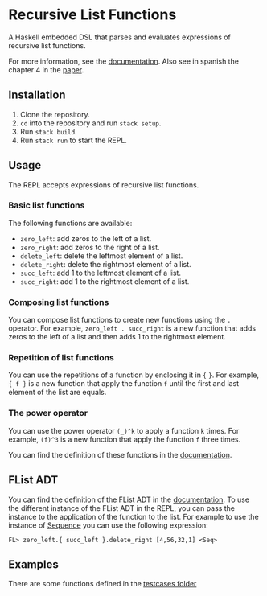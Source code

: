 # Recursive List Functions

A Haskell embedded DSL that parses and evaluates expressions of recursive list functions.

For more information, see the [documentation](RLF.md).
Also see in spanish the chapter 4 in the [paper](https://dcc.fceia.unr.edu.ar/sites/default/files/uploads/materias/Libro_3_Mar.pdf).

## Installation
1. Clone the repository.
2. `cd` into the repository and run `stack setup`.
3. Run `stack build`.
4. Run `stack run` to start the REPL.

## Usage
The REPL accepts expressions of recursive list functions.

### Basic list functions
The following functions are available:
- `zero_left`: add zeros to the left of a list.
- `zero_right`: add zeros to the right of a list.
- `delete_left`: delete the leftmost element of a list.
- `delete_right`: delete the rightmost element of a list.
- `succ_left`: add 1 to the leftmost element of a list.
- `succ_right`: add 1 to the rightmost element of a list.

### Composing list functions
You can compose list functions to create new functions using the `.` operator. For example, `zero_left . succ_right` is a new function that adds zeros to the left of a list and then adds 1 to the rightmost element.

### Repetition of list functions
You can use the repetitions of a function by enclosing it in `{` `}`. For example, `{ f }` is a new function that apply the function `f` until the first and last element of the list are equals.

### The power operator
You can use the power operator `(_)^k` to apply a function `k` times. For example,
`(f)^3` is a new function that apply the function `f` three times.

You can find the definition of these functions in the [documentation](RLF.md).

## FList ADT
You can find the definition of the FList ADT in the [documentation](ADT.md). To use the different instance of the FList ADT in the REPL, you can pass the instance to the application of the function to the list. For example to use the instance of [Sequence](src/FList/SeqFList.hs) you can use the following expression:
```
FL> zero_left.{ succ_left }.delete_right [4,56,32,1] <Seq>
```

## Examples
There are some functions defined in the [testcases folder](test/testcases)

